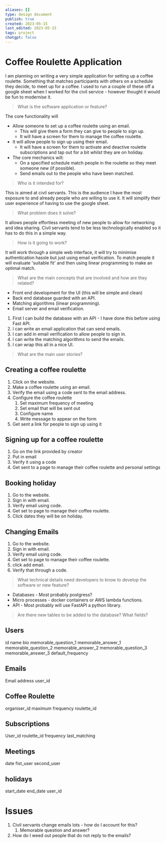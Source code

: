 ```yaml
---
aliases: []
type: design document
publish: true
created: 2023-05-15
last_edited: 2023-05-15
tags: project
chatgpt: false
---
```

# Coffee Roulette Application

I am planning on writing a very simple application for setting up a coffee roulette. Something that matches participants with others on a schedule they decide, to meet up for a coffee. I used to run a couple of these off a google sheet when I worked for the civil service - however thought it would be fun to modernise it.

> What is the software application or feature?

The core functionality will
- Allow someone to set up a coffee roulette using an email.
	- This will give them a form they can give to people to sign up.
	- It will have a screen for them to manage the coffee roulette.
- It will allow people to sign up using their email.
	- It will have a screen for them to activate and deactive roulette subscriptions and tap out for a bit whilst they are on holiday.
- The core mechanics will:
	- On a specified schedule match people in the roulette so they meet someone new (if possible).
	- Send emails out to the people who have been matched.

> Who is it intended for?

This is aimed at civil servants. This is the audience I have the most exposure to and already people who are willing to use it. It will simplify their user experience of having to use the google sheet.

> What problem does it solve?

It allows people effortless meeting of new people to allow for networking and idea sharing. Civil servants tend to be less technologically enabled so it has to do this in a simple way.

> How is it going to work?

It will work through a simple web interface, it will try to minimise authentication hassle but just using email verification. To match people it will evaluate 'suitable fit' and then using linear programming to make an optimal match.

> What are the main concepts that are involved and how are they related?

- Front end development for the UI (this will be simple and clean)
- Back end database guarded with an API.
- Matching algorithms (linear programming).
- Email server and email verification.

1. First I can build the database with an API - I have done this before using Fast API.
2. I can write an email application that can send emails.
3. I can add in email verification to allow people to sign in.
4. I can write the matching algorithms to send the emails.
5. I can wrap this all in a nice UI.

> What are the main user stories?

## Creating a coffee roulette

1. Click on the website.
2. Make a coffee roulette using an email.
3. Verify the email using a code sent to the email address.
4. Configure the coffee roulette
	1. Set maximum frequency of meeting
	2. Set email that will be sent out
	3. Configure name
	4. Write message to appear on the form
5. Get sent a link for people to sign up using it

## Signing up for a coffee roulette

1. Go on the link provided by creator
2. Put in email
3. Verify it using a code
4. Get sent to a page to manage their coffee roulette and personal settings

## Booking holiday

1. Go to the website.
2. Sign in with email.
3. Verify email using code.
4. Get set to page to manage their coffee roulette.
5. Click dates they will be on holiday.

## Changing Emails

1. Go to the website.
2. Sign in with email.
3. Verify email using code.
4. Get set to page to manage their coffee roulette.
5. click add email.
6. Verify that through a code.

> What technical details need developers to know to develop the software or new feature?

- Databases - Most probably postgress?
- Micro processes - docker containers or AWS lambda functions.
- API - Most probably will use FastAPI a python library.

> Are there new tables to be added to the database? What fields?

## Users
id
name
bio
memorable_question_1
memorable_answer_1
memorable_question_2
memorable_answer_2
memorable_question_3
memorable_answer_3
default_frequency

## Emails
Email address
user_id

## Coffee Roulette
organiser_id
maximum frequency
roulette_id

## Subscriptions
User_id
roulette_id
frequency
last_matching

## Meetings
date
fist_user
second_user

## holidays
start_date
end_date
user_id

# Issues
1. Civil servants change emails lots - how do I account for this?
	1. Memorable question and answer?
2. How do I weed out people that do not reply to the emails?